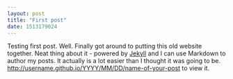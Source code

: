 ```yaml
---
layout: post
title: "First post"
date: 1513179024
---
```


Testing first post.
Well. Finally got around to putting this old website together. Neat thing about it - powered by [Jekyll](http://jekyllrb.com) and I can use Markdown to author my posts. It actually is a lot easier than I thought it was going to be.
http://username.github.io/YYYY/MM/DD/name-of-your-post to view it.
